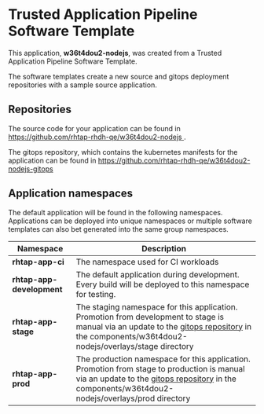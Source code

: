 # Trusted Application Pipeline Software Template

This application, **w36t4dou2-nodejs**, was created from a Trusted Application Pipeline Software Template.

The software templates create a new source and gitops deployment repositories with a sample source application. 

## Repositories

The source code for your application can be found in [https://github.com/rhtap-rhdh-qe/w36t4dou2-nodejs ](https://github.com/rhtap-rhdh-qe/w36t4dou2-nodejs ).
 
The gitops repository, which contains the kubernetes manifests for the application can be found in 
[https://github.com/rhtap-rhdh-qe/w36t4dou2-nodejs-gitops ](https://github.com/rhtap-rhdh-qe/w36t4dou2-nodejs-gitops ) 

## Application namespaces 

The default application will be found in the following namespaces. Applications can be deployed into unique namespaces or multiple software templates can also bet generated into the same group namespaces.  

|  Namespace   |  Description   |  
| -------- | -------- |
| **rhtap-app-ci** | The namespace used for CI workloads |
| **rhtap-app-development** | The default application during development. Every build will be deployed to this namespace for testing. |
| **rhtap-app-stage** | The staging namespace for this application. Promotion from development to stage is manual via an update to the [gitops repository](https://github.com/rhtap-rhdh-qe/w36t4dou2-nodejs-gitops ) in the components/w36t4dou2-nodejs/overlays/stage directory |
| **rhtap-app-prod** | The production namespace for this application. Promotion from stage to production is manual via an update to the [gitops repository](https://github.com/rhtap-rhdh-qe/w36t4dou2-nodejs-gitops ) in the components/w36t4dou2-nodejs/overlays/prod directory |